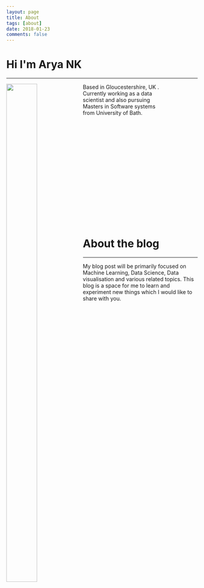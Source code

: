 ```yaml
---
layout: page
title: About
tags: [about]
date: 2018-01-23
comments: false
---
```

    
# Hi I'm Arya NK
---





<img src="https://raw.githubusercontent.com/Arya-NK/Arya_NK/gh-pages/assets/img/my_picture.jpg?token=ARK0QClMxNTIXV-F73soq2apEJ6ZQyX3ks5anX44wA%3D%3D" style="width:40%;height:58%;float:left;hspace:20"/>

<p style="margin-left:2.5em;padding:0 7em 2em 0;">
Based in Gloucestershire, UK . Currently working as a data scientist and also pursuing Masters in Software systems from    University of Bath. 
</p>

<br/><br/><br/><br/><br/><br/><br/><br/><br/><br/><br/><br/><br/><br/>


# About the blog
---
My blog post will be primarily focused on Machine Learning, Data Science, Data visualisation and various related topics. This blog is a space for me to learn and experiment new things which I would like to share with you.
